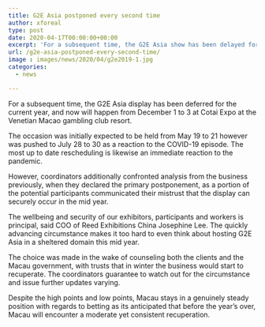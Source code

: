 ```yaml
---
title: G2E Asia postponed every second time
author: xforeal 
type: post
date: 2020-04-17T00:00:00+00:00
excerpt: 'For a subsequent time, the G2E Asia show has been delayed for the current year, and now will occur from December 1 to 3 at Cotai Expo at the Venetian Macao gambling club resort '
url: /g2e-asia-postponed-every-second-time/
image : images/news/2020/04/g2e2019-1.jpg
categories:
  - news

---
```

For a subsequent time, the G2E Asia display has been deferred for the current year, and now will happen from December 1 to 3 at Cotai Expo at the Venetian Macao gambling club resort. 

The occasion was initially expected to be held from May 19 to 21 however was pushed to July 28 to 30 as a reaction to the COVID-19 episode. The most up to date rescheduling is likewise an immediate reaction to the pandemic. 

However, coordinators additionally confronted analysis from the business previously, when they declared the primary postponement, as a portion of the potential participants communicated their mistrust that the display can securely occur in the mid year. 

The wellbeing and security of our exhibitors, participants and workers is principal, said COO of Reed Exhibitions China Josephine Lee. The quickly advancing circumstance makes it too hard to even think about hosting G2E Asia in a sheltered domain this mid year. 

The choice was made in the wake of counseling both the clients and the Macau government, with trusts that in winter the business would start to recuperate. The coordinators guarantee to watch out for the circumstance and issue further updates varying. 

Despite the high points and low points, Macau stays in a genuinely steady position with regards to betting as its anticipated that before the year&#8217;s over, Macau will encounter a moderate yet consistent recuperation.